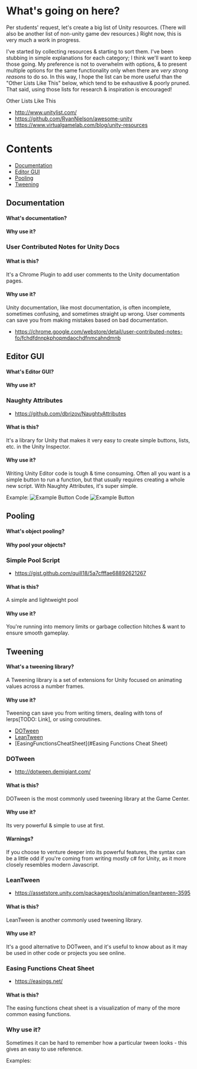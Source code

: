 # What's going on here?

Per students' request, let's create a big list of Unity resources. (There will also be another list of non-unity game dev resources.) Right now, this is very much a work in progress.

I've started by collecting resources & starting to sort them. I've been stubbing in simple explanations for each category; I think we'll want to keep those going. My preference is not to overwhelm with options, & to present multiple options for the same functionality only when there are _very strong reasons_ to do so. In this way, I hope the list can be more useful than the "Other Lists Like This" below, which tend to be exhaustive & poorly pruned. That said, using those lists for research & inspiration is encouraged!

Other Lists Like This

-   http://www.unitylist.com/
-   https://github.com/RyanNielson/awesome-unity
-   https://www.virtualgamelab.com/blog/unity-resources

# Contents

-   [Documentation](#documentation)
-   [Editor GUI](#editor-gui)
-   [Pooling](#pooling)
-   [Tweening](#tweening)

## Documentation

#### What's documentation?

#### Why use it?

### User Contributed Notes for Unity Docs

#### What is this?

It's a Chrome Plugin to add user comments to the Unity documentation pages.

#### Why use it?

Unity documentation, like most documentation, is often incomplete, sometimes confusing, and sometimes straight up wrong. User comments can save you from making mistakes based on bad documentation.

-   https://chrome.google.com/webstore/detail/user-contributed-notes-fo/fchdfdnnpkphopmdaochdfnmcahndmnb

## Editor GUI

#### What's Editor GUI?

#### Why use it?

### Naughty Attributes

-   https://github.com/dbrizov/NaughtyAttributes

#### What is this?

It's a library for Unity that makes it very easy to create simple buttons, lists, etc. in the Unity Inspector.

#### Why use it?

Writing Unity Editor code is tough & time consuming. Often all you want is a simple button to run a function, but that usually requires creating a whole new script. With Naughty Attributes, it's super simple.

Example:
![Example Button Code](https://github.com/dbrizov/NaughtyAttributes/raw/master/Assets/Plugins/NaughtyAttributes/Documentation/Button_Code.PNG)
![Example Button](https://github.com/dbrizov/NaughtyAttributes/raw/master/Assets/Plugins/NaughtyAttributes/Documentation/Button_Inspector.PNG)

## Pooling

#### What's object pooling?

#### Why pool your objects?

### Simple Pool Script

-   https://gist.github.com/quill18/5a7cfffae68892621267

#### What is this?

A simple and lightweight pool

#### Why use it?

You're running into memory limits or garbage collection hitches & want to ensure smooth gameplay.

## Tweening

#### What's a tweening library?

A Tweening library is a set of extensions for Unity focused on animating values across a number frames.

#### Why use it?

Tweening can save you from writing timers, dealing with tons of lerps[TODO: Link], or using coroutines.

-   [DOTween](#DOTween)
-   [LeanTween](#LeanTween)
-   [EasingFunctionsCheatSheet](#Easing Functions Cheat Sheet)

### DOTween

-   http://dotween.demigiant.com/

#### What is this?

DOTween is the most commonly used tweening library at the Game Center.

#### Why use it?

Its very powerful & simple to use at first.

#### Warnings?

If you choose to venture deeper into its powerful features, the syntax can be a little odd if you're coming from writing mostly c# for Unity, as it more closely resembles modern Javascript.

### LeanTween

-   https://assetstore.unity.com/packages/tools/animation/leantween-3595

#### What is this?

LeanTween is another commonly used tweening library.

#### Why use it?

It's a good alternative to DOTween, and it's useful to know about as it may be used in other code or projects you see online.

### Easing Functions Cheat Sheet

-   https://easings.net/

#### What is this?

The easing functions cheat sheet is a visualization of many of the more common easing functions.

### Why use it?

Sometimes it can be hard to remember how a particular tween looks - this gives an easy to use reference.

Examples:
